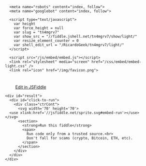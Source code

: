 <!DOCTYPE HTML>
<html>
  <head>
    <meta charset="utf-8">
    <meta http-equiv="content-type" content="text/html; charset=UTF-8">
    <meta http-equiv="edit-Type" edit="text/html; charset=utf-8">
    <meta name="viewport" content="width=device-width, initial-scale=1">
    <title>JSFiddle</title>

      <meta name="robots" content="index, follow">
      <meta name="googlebot" content="index, follow">

      <script type="text/javascript">
        var height
        var force_height = null
        var slug = "tn4mgrv7"
        var show_src = "//fiddle.jshell.net/tn4mgrv7/show/light/"
        var resize_element_counter = 0
        var shell_edit_url = "/RicardoGeek/tn4mgrv7/light/"
      </script>

      <script src="/js/embed/embed.js"></script>
      <link rel="stylesheet" media="screen" href="/css/embed/embed-light.css" />
      <link rel="icon" href="/img/favicon.png">
  </head>
  <body id="sylvester-standalone">
    <a class="toEditor" href="//jsfiddle.net/RicardoGeek/tn4mgrv7/" target="_blank">
      <svg width='34' height='40'>
      <use xlink:href='//jsfiddle.net/sprite.svg#logo'></use>
    </svg>Edit in JSFiddle
    </a>

    <div id="result">
      <div id="click-to-run">
        <div class="ctrCont">
          <svg width='70' height='70'>
      <use xlink:href='//jsfiddle.net/sprite.svg#embed-run'></use>
    </svg>
          <section>
            <strong>Run this fiddle</strong>
            <span>
              Run code only from a trusted source.<br>
              Don't fall for scams (crypto, Bitcoin, ETH, etc).
            </span>
          </section>
        </div>
      </div>
    </div>

    
  </body>
</html>
